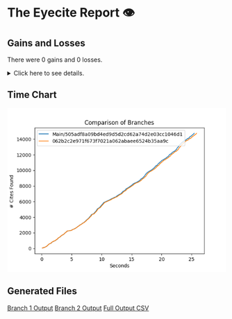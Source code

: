# The Eyecite Report :eye:



Gains and Losses
---------
There were 0 gains and 0 losses.

<details>
<summary>Click here to see details.</summary>

|     id     |  Gain  |  Loss  |
| ---------- | ------ | ------ |


</details>



Time Chart
---------

![image](https://raw.githubusercontent.com/freelawproject/eyecite/artifacts/181/results/chart.png)


Generated Files
---------

[Branch 1 Output](https://raw.githubusercontent.com/freelawproject/eyecite/artifacts/181/results/505adf8a09bd4ed9d5d2cd62a74d2e03cc1046d1.json)
[Branch 2 Output](https://raw.githubusercontent.com/freelawproject/eyecite/artifacts/181/results/062b2c2e971f673f7021a062abaee6524b35aa9c.json)
[Full Output CSV ](https://raw.githubusercontent.com/freelawproject/eyecite/artifacts/181/results/output.csv)
